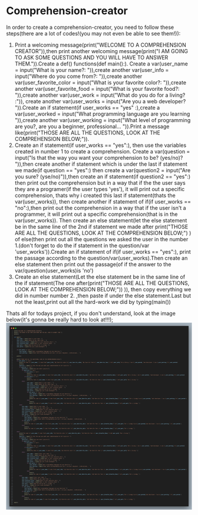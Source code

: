 # Comprehension-creator

In order to create a comprehension-creator, you need to follow these steps(there are a lot of codes!(you may not even be able to see them!)):

1. Print a welcoming message(print("WELCOME TO A COMPREHENSION CREATOR")),then print another welcoming message(print("I AM GOING TO ASK SOME QUESTIONS AND YOU WILL HAVE TO ANSWER THEM.")).Create a def() functions(def main():). Create a var(user_name = input("What is your name?: ")),create another var(user_info = input("Where do you come from?: ")),create another var(user_favorite_color = input("What is your favorite color?: ")),create another var(user_favorite_food = input("What is your favorite food?: ")),create another var(user_work = input("What do you do for a living? :")), create another var(user_works = input("Are you a web developer? ")).Create an if statement(if user_works == "yes" :),create a var(user_worked = input("What programming language are you learning ")),create another var(user_working = input("What level of programming are you?, are you a beginner, professional... ")).Print a message like(print("THOSE ARE ALL THE QUESTIONS, LOOK AT THE COMPREHENSION BELOW;")).
2. Create an if statement(if user_works == "yes":), then use the variables created in number 1 to create a comprehension. Create a var(question = input("Is that the way you want your comprehension to be? (yes/no)? ")),then create another if statement which is under the last if statement we made(if question == "yes":) then create a var(question2 = input("Are you sure? (yse/no)")),then create an if statement(if question2 == "yes":) then print out the comprehension but in a way that if the the user says they are a programer(if the user types 'yes'), it will print out a specific comprehension, thats why i created this last if statement(thats the var(user_works)), then create another if statement of if(if user_works == "no":),then print out the comprehension in a way that if the user isn't a programmer, it will print out a specific comprehension(that is in the var(user_works)). Then create an else statement(let the else statement be in the same line of the 2nd if statement we made after print("THOSE ARE ALL THE QUESTIONS, LOOK AT THE COMPREHENSION BELOW;") ) of  else(then print out all the questions we asked the user in the number 1.(don't forget to do the if statement in the question/var 'user_works')).Create an if statement of if(if user_works == "yes":), print the passage according to the question/var(user_works).Then create an else statement then print out the passage(of if the answer to the var/question(user_works)is 'no')
3. Create an else statement(Let the else statement be in the same line of the if statement(The one after(print("THOSE ARE ALL THE QUESTIONS, LOOK AT THE COMPREHENSION BELOW;")) )), then copy everything we did in number number 2. ,then paste if under the else statement.Last but not the least,print out all the hard-work we did by typing(main())

Thats all for todays project, if you don't understand, look at the image below(it's gonna be really hard to look at!!!);
![alt text](image-1.png)